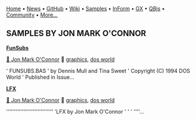 [Home](https://qb64.com) • [News](../news.md) • [GitHub](https://github.com/QB64Official/qb64) • [Wiki](wiki.md) • [Samples](../samples.md) • [InForm](../inform.md) • [GX](../gx.md) • [QBjs](../qbjs.md) • [Community](../community.md) • [More...](../more.md)

## SAMPLES BY JON MARK O'CONNOR

**[FunSubs](funsubs/index.md)**

[🐝 Jon Mark O'Connor](jon-mark-o'connor.md) 🔗 [graphics](graphics.md), [dos world](dos-world.md)

' FUNSUBS.BAS ' by Dennis Mull and Tina Sweet ' Copyright (C) 1994 DOS World ' Published in Issue...

**[LFX](lfx/index.md)**

[🐝 Jon Mark O'Connor](jon-mark-o'connor.md) 🔗 [graphics](graphics.md), [dos world](dos-world.md)

'''''''''''''''''''''''''''''' 'LFX by Jon Mark O'Connor    ' '                            ' ''''...
